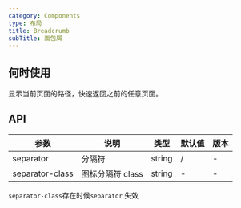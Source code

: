 ```yaml
---
category: Components
type: 布局
title: Breadcrumb
subTitle: 面包屑
---
```


## 何时使用
显示当前页面的路径，快速返回之前的任意页面。



## API

| 参数 | 说明 | 类型 | 默认值 | 版本 |
| ---- | ---- | ---- | ------ | ---- |
|separator|分隔符|string| /|-|
|separator-class|图标分隔符 class|string| -|-|

`separator-class`存在时候`separator` 失效